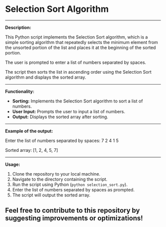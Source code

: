# Selection Sort Algorithm

---------------------------------------------------
**Description:**

This Python script implements the Selection Sort algorithm, which is a simple sorting algorithm that repeatedly selects the minimum element from the unsorted portion of the list and places it at the beginning of the sorted portion.

The user is prompted to enter a list of numbers separated by spaces.

The script then sorts the list in ascending order using the Selection Sort algorithm and displays the sorted array.

---------------------------------------------------
**Functionality:**

- **Sorting:** Implements the Selection Sort algorithm to sort a list of numbers.
- **User Input:** Prompts the user to input a list of numbers.
- **Output:** Displays the sorted array after sorting.

---------------------------------------------------
**Example of the output:**

Enter the list of numbers separated by spaces: 7 2 4 1 5

Sorted array: [1, 2, 4, 5, 7]


---------------------------------------------------
**Usage:**

1. Clone the repository to your local machine.
2. Navigate to the directory containing the script.
3. Run the script using Python (`python selection_sort.py`).
4. Enter the list of numbers separated by spaces as prompted.
5. The script will output the sorted array.

Feel free to contribute to this repository by suggesting improvements or optimizations!
---------------------------------------------------
